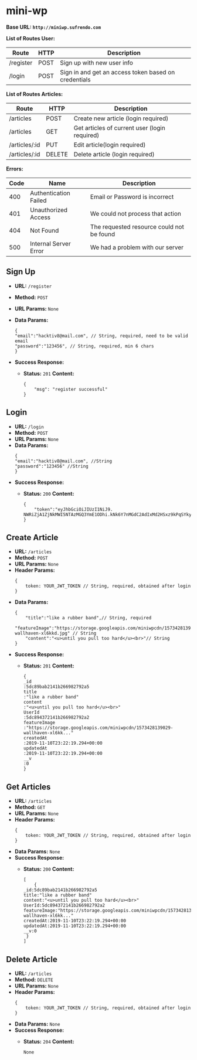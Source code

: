 # mini-wp
**Base URL: `http://miniwp.sufrendo.com`**

**List of Routes User:**

| **Route**         | **HTTP** | **Description**                                      |
| ----------------- | -------- | ---------------------------------------------------- |
| /register   | POST     | Sign up with new user info                           |
| /login      | POST     | Sign in and get an access token based on credentials |

**List of Routes  Articles:**

| **Route**    | **HTTP** | **Description**                       |
| ------------ | -------- | ------------------------------------- |
| /articles | POST      | Create new article (login required)           |
| /articles  | GET      | Get articles of current user (login required)           |
| /articles/:id  | PUT      |  Edit article(login required)|
| /articles/:id  | DELETE      | Delete article (login required)|

**Errors:**

| Code | Name                  | Description                               |
| ---- | --------------------- | ----------------------------------------- |
| 400  | Authentication Failed | Email or Password is incorrect            |
| 401  | Unauthorized Access   | We could not process that action          |
| 404  | Not Found             | The requested resource could not be found |
| 500  | Internal Server Error | We had a problem with our server          |

**Sign Up**
----
* **URL:** `/register`
* **Method:** `POST`
* **URL Params:** `None`
* **Data Params:**
    ```
	{
	"email":"hacktiv8@mail.com", // String, required, need to be valid email
	"password":"123456", // String, required, min 6 chars
	}
    ```

* **Success Response:**
  * **Status:** `201`
    **Content:** 
    
    ```
    {
        "msg": "register successful"
    }
    ```


**Login**
----
* **URL:** `/login`
* **Method:** `POST`
* **URL Params:** `None`
* **Data Params:**
	```
    {
	"email":"hacktiv8@mail.com", //String
	"password":"123456" //String
	}
	```
* **Success Response:**
  * **Status:** `200`
    **Content:** 
    
    ```
    {
        "token":"eyJhbGciOiJIUzI1NiJ9. NWRiZjA1ZjNkMWI5NTAzMGQ3YmE1ODhi.kNk6Y7nMGdC2AdIxMd2HSxz9kPqSYkymSXSfyxy9PFY"
    }
    ```
**Create Article**
----
* **URL:** `/articles`
* **Method:** `POST`
* **URL Params:** `None`
* **Header Params:**
    ```
    {
        token: YOUR_JWT_TOKEN // String, required, obtained after login
    }
    ```
* **Data Params:**
	```
    {
        "title":"like a rubber band",// String, required
        "featureImage":"https://storage.googleapis.com/miniwpcdn/1573428139029-wallhaven-xl6kkd.jpg" // String
        "content":"<u>until you pull too hard</u><br>"// String
    }
	```
* **Success Response:**
  * **Status:** `201`
    **Content:** 
    
    ```
    {
    _id
    :5dc89bab2141b266982792a5
    title
    :"like a rubber band"
    content
    :"<u>until you pull too hard</u><br>"
    UserId
    :5dc894372141b266982792a2
    featureImage
    :"https://storage.googleapis.com/miniwpcdn/1573428139029-wallhaven-xl6kk..."
    createdAt
    :2019-11-10T23:22:19.294+00:00
    updatedAt
    :2019-11-10T23:22:19.294+00:00
    __v
    :0
    }
    ```
**Get Articles**
----
* **URL:** `/articles`
* **Method:** `GET`
* **URL Params:** `None`
* **Header Params:**
    ```
    {
        token: YOUR_JWT_TOKEN // String, required, obtained after login
    }
    ```
* **Data Params:** `None`
* **Success Response:**
  * **Status:** `200`
    **Content:** 
    
    ```
    [
        {
    _id:5dc89bab2141b266982792a5
    title:"like a rubber band"
    content:"<u>until you pull too hard</u><br>"
    UserId:5dc894372141b266982792a2
    featureImage:"https://storage.googleapis.com/miniwpcdn/1573428139029-wallhaven-xl6kk..."
    createdAt:2019-11-10T23:22:19.294+00:00
    updatedAt:2019-11-10T23:22:19.294+00:00
    __v:0
     }
    ]
    ```

**Delete Article**
----
* **URL:** `/articles`
* **Method:** `DELETE`
* **URL Params:** `None`
* **Header Params:**
    ```
    {
        token: YOUR_JWT_TOKEN // String, required, obtained after login
    }
    ```
* **Data Params:** `None`
* **Success Response:**
  * **Status:** `204`
    **Content:** 
    
    ```
    None
    ```